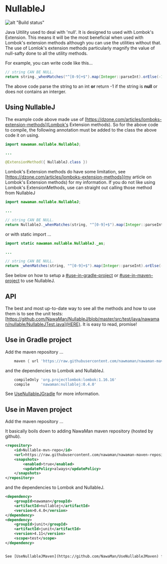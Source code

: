# NullableJ

![alt "Build status"](https://travis-ci.org/NawaMan/NullableJ.svg?branch=master)

Java Uitility used to deal with 'null'.
It is designed to used with Lombok's Extension.
This means it will be the most beneficial when used with Lombok's extension methods
  although you can use the utilities without that.
The use of Lomlok's extension methods particularly magnify the value of null-safty done to all the utility methods.

For example, you can write code like this...

```Java
// string CAN BE NULL.
return string._whenMatches("^[0-9]+$").map(Integer::parseInt).orElse(-1);	// <-- see '_when(...)'
```

The above code parse the string to an int **or** return -1 if the string is **null** or does not contains an interger.

## Using NullableJ

The example code above made use of [https://dzone.com/articles/lomboks-extension-methods](Lombok's Extension methods).
So for the above code to compile, the following annotation must be added to the class the above code it on using.

```Java
import nawaman.nullable.NullableJ;

...

@ExtensionMethod({ NullableJ.class })
```

Lombok's Extension methods do have some limitation,
  see [https://dzone.com/articles/lomboks-extension-methods](my article on Lombok's Extension methods) for my information.
If you do not like using Lombok's ExtensionMethods,
  use can straight out calling those method from NullableJ

```Java
import nawaman.nullable.NullableJ;

...

// string CAN BE NULL.
return NullableJ._whenMatches(string, "^[0-9]+$").map(Integer::parseInt).orElse(-1);	// <-- see '_when(...)'
```

or with static import ...

```Java
import static nawaman.nullable.NullableJ._as;

...

// string CAN BE NULL.
return _whenMatches(string, "^[0-9]+$").map(Integer::parseInt).orElse(-1);	// <-- see '_when(...)'
```

See below on how to setup a [#use-in-gradle-project](Gradle) or [#use-in-maven-project](Maven) to use NullableJ.

## API

The best and most up-to-date way to see all the methods and how to use them is to see the unit tests: [https://github.com/NawaMan/NullableJ/blob/master/src/test/java/nawaman/nullable/NullableJTest.java](HERE).
It is easy to read, promise!

## Use in Gradle project

Add the maven repository ...

```Groovy
    maven { url 'https://raw.githubusercontent.com/nawmaman/nawaman-maven-repository/master/' }
```

and the dependencies to Lombok and NullableJ.

```Groovy
    compileOnly 'org.projectlombok:lombok:1.16.16'
    compile     'nawaman:nullablej:0.4.0'
```

See [UseNullableJGradle](https://github.com/NawaMan/UseNullableJGradle) for more information.

## Use in Maven project

Add the maven repository ...

It basically boils down to adding NawaMan maven repository (hosted by github).

```xml
<repository>
	<id>Nullable-mvn-repo</id>
	<url>https://raw.githubusercontent.com/nawaman/nawaman-maven-repository/master/</url>
	<snapshots>
		<enabled>true</enabled>
		<updatePolicy>always</updatePolicy>
	</snapshots>
</repository>
```

and the dependencies to Lombok and NullableJ.

```xml
<dependency>
	<groupId>nawaman</groupId>
	<artifactId>nullablej</artifactId>
	<version>0.4.0</version>
</dependency>
<dependency>
	<groupId>junit</groupId>
	<artifactId>junit</artifactId>
	<version>4.11</version>
	<scope>test</scope>
</dependency>


See [UseNullableJMaven](https://github.com/NawaMan/UseNullableJMaven) for more information.
